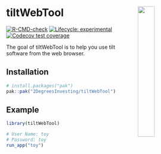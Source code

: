
<!-- README.md is generated from README.Rmd. Please edit that file -->

# tiltWebTool <a><img src="https://images.squarespace-cdn.com/content/v1/621e47bd3238a230485a7298/621e84e1-bb88-490f-b091-958078c72279/1tilt+dark+green.png" align="right" width="30%"></a>

<!-- badges: start -->

[![R-CMD-check](https://github.com/2DegreesInvesting/tiltWebTool/actions/workflows/R-CMD-check.yaml/badge.svg)](https://github.com/2DegreesInvesting/tiltWebTool/actions/workflows/R-CMD-check.yaml)
[![Lifecycle:
experimental](https://img.shields.io/badge/lifecycle-experimental-orange.svg)](https://lifecycle.r-lib.org/articles/stages.html#experimental)
[![Codecov test
coverage](https://codecov.io/gh/2DegreesInvesting/tiltWebTool/graph/badge.svg)](https://app.codecov.io/gh/2DegreesInvesting/tiltWebTool)
<!-- badges: end -->

The goal of tiltWebTool is to help you use tilt software from the web
browser.

## Installation

``` r
# install.packages("pak")
pak::pak("2DegreesInvesting/tiltWebTool")
```

## Example

``` r
library(tiltWebTool)

# User Name: toy
# Password: toy
run_app("toy")
```
